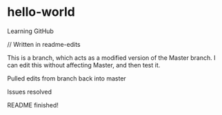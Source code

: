 hello-world
===========

Learning GitHub

// Written in readme-edits

This is a branch, which acts as a modified version of the Master branch. I can edit this without affecting Master, and then test it.

Pulled edits from branch back into master

Issues resolved

README finished!
